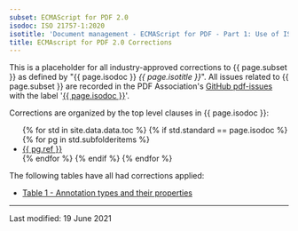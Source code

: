 ```yaml
---
subset: ECMAScript for PDF 2.0
isodoc: ISO 21757-1:2020
isotitle: 'Document management - ECMAScript for PDF - Part 1: Use of ISO 32000-2 (PDF 2.0)'
title: ECMAscript for PDF 2.0 Corrections
---
```


<p>
This is a placeholder for all industry-approved corrections to {{ page.subset }} as defined by "{{ page.isodoc }} <i>{{ page.isotitle }}</i>".
All issues related to {{ page.subset }} are recorded in the PDF Association's <a href="https://github.com/pdf-association/pdf-issues" target="_blank">GitHub pdf-issues</a>
with the label '<a href="https://github.com/pdf-association/pdf-issues/issues?q=is%3Aopen+is%3Aissue+label%3A%22ISO+21757-1%3A2020%22" target="_blank">{{ page.isodoc }}</a>'.
</p>

<p>Corrections are organized by the top level clauses in {{ page.isodoc }}:</p>

<ul>
    {% for std in site.data.data.toc %}
         {% if std.standard == page.isodoc %}
            {% for pg in std.subfolderitems %}
            <li><a href="{{ pg.url }}">{{ pg.ref }}</a></li>
           {% endfor %}
        {% endif %}
    {% endfor %}
</ul>

<p>The following tables have all had corrections applied:</p>
<ul>
<li><a href="clause10.html#Table1">Table 1 - Annotation types and their properties</a></li>
</ul>

<hr>
<p class="footnote">Last modified: 19 June 2021</p>
